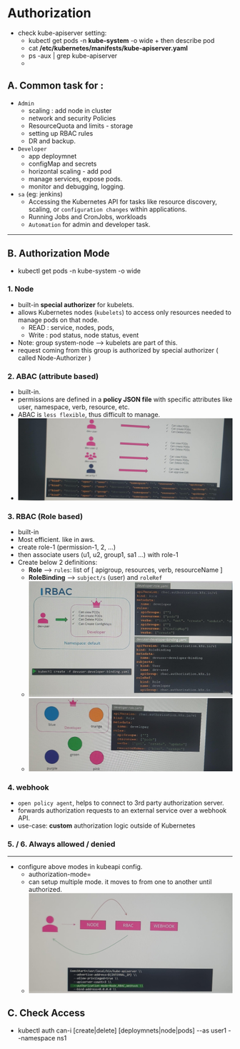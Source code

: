 # Authorization
- check kube-apiserver setting:
  - kubectl get pods -n **kube-system** -o wide + then describe pod
  - cat **/etc/kubernetes/manifests/kube-apiserver.yaml**
  - ps -aux | grep kube-apiserver
  - 
## A. Common task for :
- `Admin` 
  - scaling : add node in cluster
  - network and security Policies
  - ResourceQuota and limits - storage
  - setting up RBAC rules
  - DR and backup.
- `Developer`
  - app deploymnet
  - configMap and secrets
  - horizontal scaling - add pod
  - manage services, expose pods.
  - monitor and debugging, logging.
- `sa` (eg: jenkins)
  - Accessing the Kubernetes API for tasks like resource discovery, scaling, or `configuration changes` within applications.
  - Running Jobs and CronJobs, workloads
  - `Automation` for admin and developer task.
---

## B. Authorization Mode
- kubectl get pods -n kube-system -o wide
### 1. Node
- built-in **special authorizer** for kubelets.
- allows Kubernetes nodes (`kubelets`) to access only resources needed to manage pods on that node.
  - READ : service, nodes, pods, 
  - Write : pod status, node status, event
- Note: group system-node --> kubelets are part of this.
- request coming from this group is authorized by special authorizer  ( called Node-Authorizer )

### 2. ABAC (attribute based)
- built-in.
- permissions are defined in a **policy JSON file** with specific attributes like user, namespace, verb, resource, etc.
- ABAC is `less flexible`, thus difficult to manage.
- ![img.png](../99_img/security/04/img-5.png)

### 3. RBAC (Role based)
- built-in
- Most efficient. like in aws.
- create role-1 (permission-1, 2, ...)
- then associate users (u1, u2, group1, sa1 ...) with role-1
- Create below 2 definitions:
  - **Role** --> `rules`: list of [ apigroup, resources, verb, resourceName ]
  - **RoleBinding** --> `subject/s` (user) and `roleRef`
  - ![img_1.png](../99_img/security/04/img_1.png)
  - ![img_2.png](../99_img/security/04/img_2.png)

### 4. webhook 
- `open policy agent`, helps to connect to 3rd party authorization server.
- forwards authorization requests to an external service over a webhook API.
- use-case: **custom** authorization logic outside of Kubernetes

### 5. / 6.  Always allowed / denied

---
- configure above modes in kubeapi config. 
  - authorization-mode=
  - can setup multiple mode. it moves to from one to another until authorized.
  - ![img.png](../99_img/security/04/img.png)

## C. Check Access
- kubectl auth can-i [create|delete]    [deploymnets|node|pods] --as user1 --namespace ns1